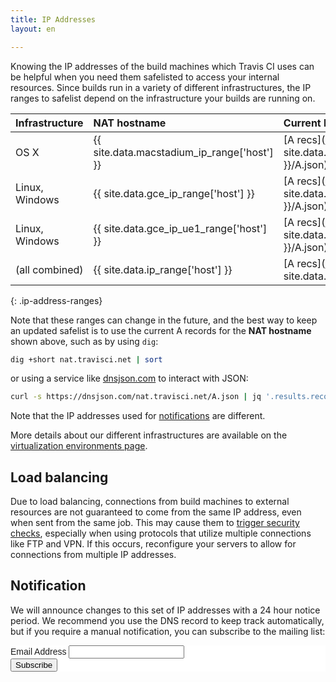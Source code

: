 ```yaml
---
title: IP Addresses
layout: en

---
```


Knowing the IP addresses of the build machines which Travis CI uses can be helpful
when you need them safelisted to access your internal resources. Since builds
run in a variety of different infrastructures, the IP ranges to safelist depend
on the infrastructure your builds are running on.

| Infrastructure | NAT hostname                                | Current DNS                                                                      | Last recorded IPs                                               |
|:---------------|:--------------------------------------------|:---------------------------------------------------------------------------------|:----------------------------------------------------------------|
| OS X           | {{ site.data.macstadium_ip_range['host'] }} | [A recs](https://dnsjson.com/{{ site.data.macstadium_ip_range['host'] }}/A.json) | `{{ site.data.macstadium_ip_range['ip_range'] | join: "` `" }}` |
| Linux, Windows | {{ site.data.gce_ip_range['host'] }}        | [A recs](https://dnsjson.com/{{ site.data.gce_ip_range['host'] }}/A.json)        | `{{ site.data.gce_ip_range['ip_range'] | join: "`, `" }}`       |
| Linux, Windows | {{ site.data.gce_ip_ue1_range['host'] }}        | [A recs](https://dnsjson.com/{{ site.data.gce_ip_ue1_range['host'] }}/A.json)        | `{{ site.data.gce_ip_ue1_range['ip_range'] | join: "`, `" }}`       |
| (all combined) | {{ site.data.ip_range['host'] }}            | [A recs](https://dnsjson.com/{{ site.data.ip_range['host'] }}/A.json)            | (sum of all above)                                              |
{: .ip-address-ranges}

Note that these ranges can change in the future, and the best way to keep an
updated safelist is to use the current A records for the **NAT hostname** shown
above, such as by using `dig`:

``` bash
dig +short nat.travisci.net | sort
```

or using a service like [dnsjson.com](https://dnsjson.com) to interact with
JSON:

``` bash
curl -s https://dnsjson.com/nat.travisci.net/A.json | jq '.results.records|sort'
```

Note that the IP addresses used for [notifications](/user/notifications/) are
different.

More details about our different infrastructures are available on the
[virtualization environments
page](/user/reference/overview/#virtualization-environments).

## Load balancing

Due to load balancing, connections from build machines to external resources are not guaranteed to come from the same IP address, even when sent from the same job.
This may cause them to [trigger security checks](https://docs.travis-ci.com/user/common-build-problems/#ftpsmtpother-protocol-do-not-work), especially when using protocols that utilize multiple connections like FTP and VPN.
If this occurs, reconfigure your servers to allow for connections from multiple IP addresses.

## Notification

We will announce changes to this set of IP addresses with a 24 hour notice period. We recommend you use the DNS record to keep track automatically, but if you require a manual notification, you can subscribe to the mailing list:

<!-- Begin Mailchimp Signup Form -->
<link href="//cdn-images.mailchimp.com/embedcode/classic-10_7.css" rel="stylesheet" type="text/css">
<style type="text/css">
	#mc_embed_signup{background:#fff; clear:left; font:14px Helvetica,Arial,sans-serif; }
	/* Add your own Mailchimp form style overrides in your site stylesheet or in this style block.
	   We recommend moving this block and the preceding CSS link to the HEAD of your HTML file. */
</style>
<div id="mc_embed_signup">
<form action="https://travis-ci.us7.list-manage.com/subscribe/post?u=8ce724a4c9af4dace663cd39c&amp;id=8760e616bf" method="post" id="mc-embedded-subscribe-form" name="mc-embedded-subscribe-form" class="validate" target="_blank" novalidate>
    <div id="mc_embed_signup_scroll">

<div class="mc-field-group">
	<label for="mce-EMAIL">Email Address </label>
	<input type="email" value="" name="EMAIL" class="required email" id="mce-EMAIL">
</div>
	<div id="mce-responses" class="clear">
		<div class="response" id="mce-error-response" style="display:none"></div>
		<div class="response" id="mce-success-response" style="display:none"></div>
	</div>    <!-- real people should not fill this in and expect good things - do not remove this or risk form bot signups-->
    <div style="position: absolute; left: -5000px;" aria-hidden="true"><input type="text" name="b_8ce724a4c9af4dace663cd39c_8760e616bf" tabindex="-1" value=""></div>
    <div class="clear"><input type="submit" value="Subscribe" name="subscribe" id="mc-embedded-subscribe" class="button"></div>
    </div>
</form>
</div>
<!--End mc_embed_signup-->
